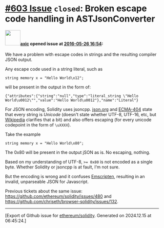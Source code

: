 # [\#603 Issue](https://github.com/ethereum/solidity/issues/603) `closed`: Broken escape code handling in ASTJsonConverter

#### <img src="https://avatars.githubusercontent.com/u/20340?v=4" width="50">[axic](https://github.com/axic) opened issue at [2016-05-26 16:54](https://github.com/ethereum/solidity/issues/603):

We have a problem with escape codes in strings and the resulting compiler JSON output.

Any escape code used in a string literal, such as

```
string memory x = "Hello World\x12";
```

will be present in the output in the form of:

```
{"attributes":{"string":"null","type":"literal_string \"Hello World\u0012\"","value":"Hello World\u0012"},"name":"Literal"}
```

For JSON encoding, Solidity uses jsoncpp. [json.org](https://json.org) and [ECMA-404](http://www.ecma-international.org/publications/files/ECMA-ST/ECMA-404.pdf) state that every string is _Unicode_ (doesn't state whether UTF-8, UTF-16, etc, but [Wikipedia](https://en.wikipedia.org/wiki/JSON) clarifies that a bit) and also offers escaping (for every unicode codepoint in the form of `\uXXXX`).

Take the example 

```
string memory x = "Hello World\x80";
```

The 0x80 will be present in the output jSON as is. No escaping, nothing.

Based on my understanding of UTF-8, `>= 0x80` is not encoded as a single byte.  Whether Solidity or jsoncpp is at fault, I'm not sure. 

But the encoding is wrong and it confuses [Emscripten](https://github.com/kripken/emscripten/blob/07b87426f898d6e9c677db291d9088c839197291/src/preamble.js#L518), resulting in an invalid, unparseable JSON for Javascript.

Previous tickets about the same issue: https://github.com/ethereum/solidity/issues/480 and https://github.com/chriseth/browser-solidity/issues/132.





-------------------------------------------------------------------------------



[Export of Github issue for [ethereum/solidity](https://github.com/ethereum/solidity). Generated on 2024.12.15 at 06:45:24.]
